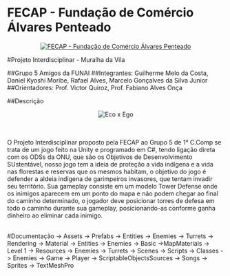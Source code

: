 # FECAP - Fundação de Comércio Álvares Penteado

<p align="center">
<a href= "https://www.fecap.br/"><img src="https://encrypted-tbn0.gstatic.com/images?q=tbn:ANd9GcRhZPrRa89Kma0ZZogxm0pi-tCn_TLKeHGVxywp-LXAFGR3B1DPouAJYHgKZGV0XTEf4AE&usqp=CAU" alt="FECAP - Fundação de Comércio Álvares Penteado" border="0"></a>
</p>

#Projeto Interdisciplinar - Muralha da Vila

##Grupo 5 Amigos da FUNAI
##Integrantes: Guilherme Melo da Costa, Daniel Kyoshi Moribe, Rafael Alves, Marcelo Gonçalves da Silva Junior
##Orientadores: Prof. Victor Quiroz, Prof. Fabiano Alves Onça

##Descrição
<p align="center">
<img src="https://ibb.co/pyMwQ8G" alt="Eco x Ego" border="0">
</p>

<br><br>
O Projeto Interdisciplinar proposto pela FECAP ao Grupo 5 de 1° C.Comp se trata de um jogo feito na Unity e programado em C#, tendo ligação direta com os ODSs da ONU, que são os Objetivos de Desenvolvimento SUstentável, nosso jogo tem a ideia de proteção a vida indígena e a vida nas florestas e reservas que os mesmos habitam, o objetivo do jogo é defender a aldeia indígena de garimpeiros invasores, que tentam invadir seu território. Sua gameplay consiste em um modelo Tower Defense onde os inimigos aparecem em um ponto do mapa e não podem chegar ao final do caminho determinado, o jogador deve posicionar torres de defesa em todo o caminho durante sua gameplay, posicionando-as conforme ganha dinheiro ao eliminar cada inimigo.
<br><br>

#Documentação 
-> Assets
  -> Prefabs
    -> Entities
      -> Enemies
    -> Turrets
  -> Rendering
    -> Material
      -> Entities
        -> Enemies 
          -> Basic
      ->MapMaterials
        -> Level 1
  -> Resources
    -> Enemies
    -> Turrets
  -> Scenes
  -> Scripts
    -> Classes
      -> Enemies
      -> Game
      -> Player
      -> ScriptableObjectsSources
    -> Songs
    -> Sprites
  -> TextMeshPro

